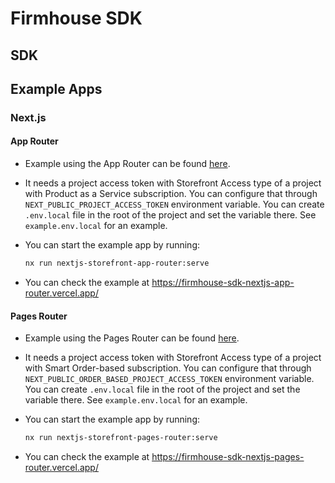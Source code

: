 # Firmhouse SDK

## SDK

## Example Apps

### Next.js

#### App Router

- Example using the App Router can be found [here](./examples/nextjs/storefront-app-router).

- It needs a project access token with Storefront Access type of a project with Product as a Service subscription. You can configure that through `NEXT_PUBLIC_PROJECT_ACCESS_TOKEN` environment variable. You can create `.env.local` file in the root of the project and set the variable there. See `example.env.local` for an example.

- You can start the example app by running:

  ```bash
  nx run nextjs-storefront-app-router:serve
  ```

- You can check the example at https://firmhouse-sdk-nextjs-app-router.vercel.app/

#### Pages Router

- Example using the Pages Router can be found [here](./examples/nextjs/storefront-pages-router).

- It needs a project access token with Storefront Access type of a project with Smart Order-based subscription. You can configure that through `NEXT_PUBLIC_ORDER_BASED_PROJECT_ACCESS_TOKEN` environment variable. You can create `.env.local` file in the root of the project and set the variable there. See `example.env.local` for an example.

- You can start the example app by running:

  ```bash
  nx run nextjs-storefront-pages-router:serve
  ```

- You can check the example at https://firmhouse-sdk-nextjs-pages-router.vercel.app/
